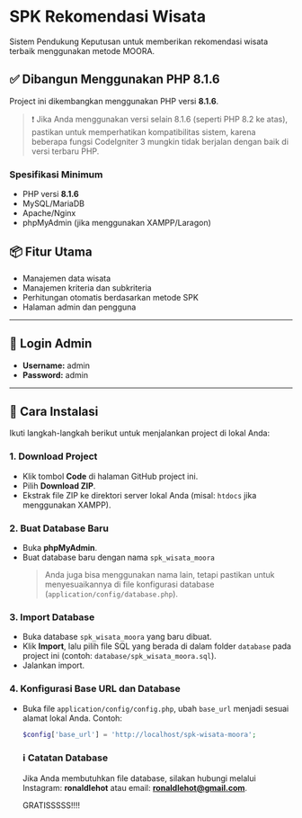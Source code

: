 ﻿# SPK Rekomendasi Wisata

Sistem Pendukung Keputusan untuk memberikan rekomendasi wisata terbaik menggunakan metode MOORA.

## ✅ Dibangun Menggunakan PHP 8.1.6

Project ini dikembangkan menggunakan PHP versi **8.1.6**.

> ❗ Jika Anda menggunakan versi selain 8.1.6 (seperti PHP 8.2 ke atas), pastikan untuk memperhatikan kompatibilitas sistem, karena beberapa fungsi CodeIgniter 3 mungkin tidak berjalan dengan baik di versi terbaru PHP.

### Spesifikasi Minimum

- PHP versi **8.1.6**
- MySQL/MariaDB
- Apache/Nginx
- phpMyAdmin (jika menggunakan XAMPP/Laragon)

## 📦 Fitur Utama

- Manajemen data wisata
- Manajemen kriteria dan subkriteria
- Perhitungan otomatis berdasarkan metode SPK
- Halaman admin dan pengguna

---

## 🔐 Login Admin

- **Username:** admin
- **Password:** admin

---

## 🚀 Cara Instalasi

Ikuti langkah-langkah berikut untuk menjalankan project di lokal Anda:

### 1. Download Project

- Klik tombol **Code** di halaman GitHub project ini.
- Pilih **Download ZIP**.
- Ekstrak file ZIP ke direktori server lokal Anda (misal: `htdocs` jika menggunakan XAMPP).

### 2. Buat Database Baru

- Buka **phpMyAdmin**.
- Buat database baru dengan nama `spk_wisata_moora`
  > Anda juga bisa menggunakan nama lain, tetapi pastikan untuk menyesuaikannya di file konfigurasi database (`application/config/database.php`).

### 3. Import Database

- Buka database `spk_wisata_moora` yang baru dibuat.
- Klik **Import**, lalu pilih file SQL yang berada di dalam folder `database` pada project ini (contoh: `database/spk_wisata_moora.sql`).
- Jalankan import.

### 4. Konfigurasi Base URL dan Database

- Buka file `application/config/config.php`, ubah `base_url` menjadi sesuai alamat lokal Anda. Contoh:
  ```php
  $config['base_url'] = 'http://localhost/spk-wisata-moora';
  ```

  ### ℹ️ Catatan Database

  Jika Anda membutuhkan file database, silakan hubungi melalui Instagram: **ronaldlehot** atau email: **ronaldlehot@gmail.com**.

  GRATISSSSS!!!!